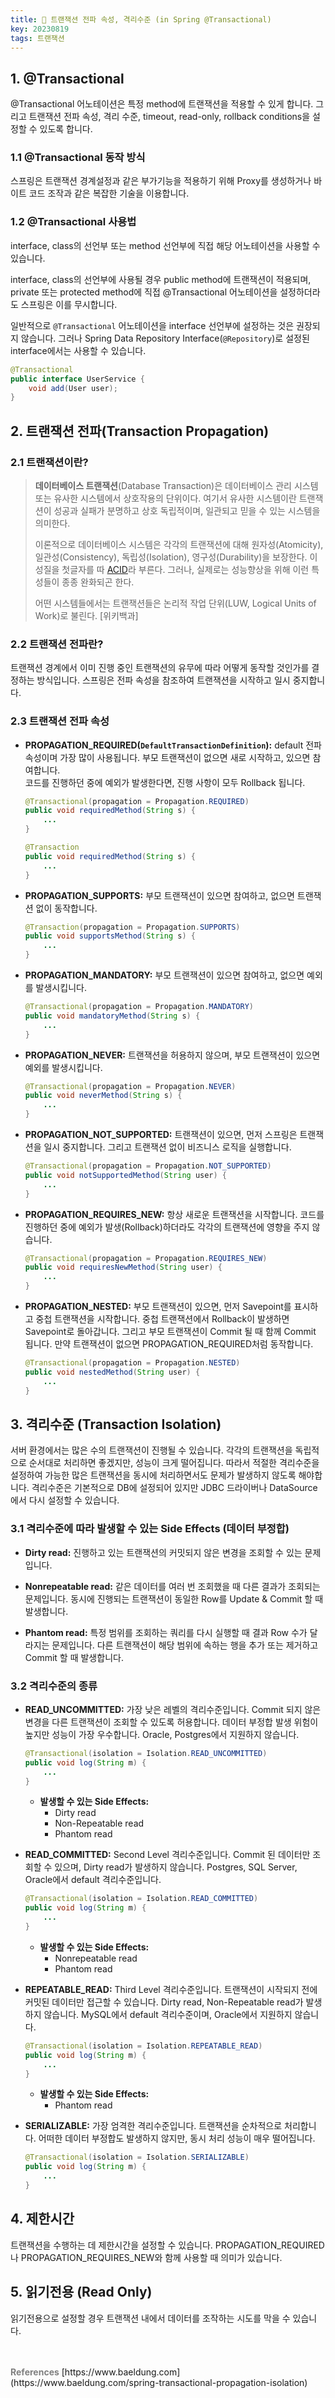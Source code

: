 ```yaml
---
title: 🍃 트랜잭션 전파 속성, 격리수준 (in Spring @Transactional)
key: 20230819
tags: 트랜잭션
---
```


## 1. @Transactional

@Transactional 어노테이션은 특정 method에 트랜잭션을 적용할 수 있게 합니다. 그리고 트랜잭션 전파 속성, 격리 수준, timeout, read-only, rollback conditions을 설정할 수 있도록 합니다.

### 1.1 @Transactional 동작 방식

스프링은 트랜잭션 경계설정과 같은 부가기능을 적용하기 위해 Proxy를 생성하거나 바이트 코드 조작과 같은 복잡한 기술을 이용합니다.

### 1.2 @Transactional 사용법

interface, class의 선언부 또는 method 선언부에 직접 해당 어노테이션을 사용할 수 있습니다.

interface, class의 선언부에 사용될 경우 public method에 트랜잭션이 적용되며, private 또는 protected method에 직접 @Transactional 어노테이션을 설정하더라도 스프링은 이를 무시합니다.

일반적으로 `@Transactional` 어노테이션을 interface 선언부에 설정하는 것은 권장되지 않습니다. 그러나 Spring Data Repository Interface(`@Repository`)로 설정된 interface에서는 사용할 수 있습니다.

```java
@Transactional
public interface UserService {
	void add(User user);
}
```

## 2. 트랜잭션 전파(Transaction Propagation)
### 2.1 트랜잭션이란?

> **데이터베이스 트랜잭션**(Database Transaction)은 데이터베이스 관리 시스템 또는 유사한 시스템에서 상호작용의 단위이다. 여기서 유사한 시스템이란 트랜잭션이 성공과 실패가 분명하고 상호 독립적이며, 일관되고 믿을 수 있는 시스템을 의미한다.
> 
> 
> 이론적으로 데이터베이스 시스템은 각각의 트랜잭션에 대해 원자성(Atomicity), 일관성(Consistency), 독립성(Isolation), 영구성(Durability)을 보장한다. 이 성질을 첫글자를 따 [ACID](https://ko.wikipedia.org/wiki/ACID)라 부른다. 그러나, 실제로는 성능향상을 위해 이런 특성들이 종종 완화되곤 한다.
> 
> 어떤 시스템들에서는 트랜잭션들은 논리적 작업 단위(LUW, Logical Units of Work)로 불린다. [위키백과]

### 2.2 트랜잭션 전파란?

트랜잭션 경계에서 이미 진행 중인 트랜잭션의 유무에 따라 어떻게 동작할 것인가를 결정하는 방식입니다. 스프링은 전파 속성을 참조하여 트랜잭션을 시작하고 일시 중지합니다.

### 2.3 트랜잭션 전파 속성

* **PROPAGATION_REQUIRED(`DefaultTransactionDefinition`):** default 전파 속성이며 가장 많이 사용됩니다. 부모 트랜잭션이 없으면 새로 시작하고, 있으면 참여합니다.   
코드를 진행하던 중에 예외가 발생한다면, 진행 사항이 모두 Rollback 됩니다.
    
    ```java
    @Transactional(propagation = Propagation.REQUIRED)
    public void requiredMethod(String s) {
        ...
    }
    
    @Transaction
    public void requiredMethod(String s) {
        ...
    }
    ```
    
* **PROPAGATION_SUPPORTS:** 부모 트랜잭션이 있으면 참여하고, 없으면 트랜잭션 없이 동작합니다.
    
    ```java
    @Transaction(propagation = Propagation.SUPPORTS)
    public void supportsMethod(String s) {
        ...
    }
    ```
    
* **PROPAGATION_MANDATORY:** 부모 트랜잭션이 있으면 참여하고, 없으면 예외를 발생시킵니다.
    
    ```java
    @Transactional(propagation = Propagation.MANDATORY)
    public void mandatoryMethod(String s) {
        ...
    }
    ```
    
* **PROPAGATION_NEVER:** 트랜잭션을 허용하지 않으며, 부모 트랜잭션이 있으면 예외를 발생시킵니다.
    
    ```java
    @Transactional(propagation = Propagation.NEVER)
    public void neverMethod(String s) {
        ...
    }
    ```
    
* **PROPAGATION_NOT_SUPPORTED:** 트랜잭션이 있으면, 먼저 스프링은 트랜잭션을 일시 중지합니다. 그리고 트랜잭션 없이 비즈니스 로직을 실행합니다.
    
    ```java
    @Transactional(propagation = Propagation.NOT_SUPPORTED)
    public void notSupportedMethod(String user) { 
        ...
    }
    ```
    
* **PROPAGATION_REQUIRES_NEW:** 항상 새로운 트랜잭션을 시작합니다. 코드를 진행하던 중에 예외가 발생(Rollback)하더라도 각각의 트랜잭션에 영향을 주지 않습니다.
    
    ```java
    @Transactional(propagation = Propagation.REQUIRES_NEW)
    public void requiresNewMethod(String user) { 
        ...
    }
    ```
    
* **PROPAGATION_NESTED:** 부모 트랜잭션이 있으면, 먼저 Savepoint를 표시하고 중첩 트랜잭션을 시작합니다. 중첩 트랜잭션에서 Rollback이 발생하면 Savepoint로 돌아갑니다. 그리고 부모 트랜잭션이 Commit 될 때 함께 Commit 됩니다. 만약 트랜잭션이 없으면 PROPAGATION_REQUIRED처럼 동작합니다.
    
    ```java
    @Transactional(propagation = Propagation.NESTED)
    public void nestedMethod(String user) { 
        ...
    }
    ```
    

## 3. 격리수준 (Transaction Isolation)

서버 환경에서는 많은 수의 트랜잭션이 진행될 수 있습니다. 각각의 트랜잭션을 독립적으로 순서대로 처리하면 좋겠지만, 성능이 크게 떨어집니다. 따라서 적절한 격리수준을 설정하여 가능한 많은 트랜잭션을 동시에 처리하면서도 문제가 발생하지 않도록 해야합니다. 격리수준은 기본적으로 DB에 설정되어 있지만 JDBC 드라이버나 DataSource에서 다시 설정할 수 있습니다.

### 3.1 격리수준에 따라 발생할 수 있는 Side Effects (데이터 부정합)

* **Dirty read:** 진행하고 있는 트랜잭션의 커밋되지 않은 변경을 조회할 수 있는 문제입니다.

* **Nonrepeatable read:** 같은 데이터를 여러 번 조회했을 때 다른 결과가 조회되는 문제입니다. 동시에 진행되는 트랜잭션이 동일한 Row를 Update & Commit 할 때 발생합니다.

* **Phantom read:** 특정 범위를 조회하는 쿼리를 다시 실행할 때 결과 Row 수가 달라지는 문제입니다. 다른 트랜잭션이 해당 범위에 속하는 행을 추가 또는 제거하고 Commit 할 때 발생합니다.

### 3.2 격리수준의 종류

* **READ_UNCOMMITTED:** 가장 낮은 레벨의 격리수준입니다. Commit 되지 않은 변경을 다른 트랜잭션이 조회할 수 있도록 허용합니다. 데이터 부정합 발생 위험이 높지만 성능이 가장 우수합니다. Oracle, Postgres에서 지원하지 않습니다.
    
    ```java
    @Transactional(isolation = Isolation.READ_UNCOMMITTED)
    public void log(String m) {
        ...
    }
    ```
    
    - **발생할 수 있는 Side Effects:**
        + Dirty read
        + Non-Repeatable read
        + Phantom read

* **READ_COMMITTED:** Second Level 격리수준입니다. Commit 된 데이터만 조회할 수 있으며, Dirty read가 발생하지 않습니다. Postgres, SQL Server, Oracle에서 default 격리수준입니다.
    
    ```java
    @Transactional(isolation = Isolation.READ_COMMITTED)
    public void log(String m) {
        ...
    }
    ```
    
    - **발생할 수 있는 Side Effects:**
        + Nonrepeatable read
        + Phantom read

* **REPEATABLE_READ:** Third Level 격리수준입니다. 트랜잭션이 시작되지 전에 커밋된 데이터만 접근할 수 있습니다. Dirty read, Non-Repeatable read가 발생하지 않습니다. MySQL에서 default 격리수준이며, Oracle에서 지원하지 않습니다.
    
    ```java
    @Transactional(isolation = Isolation.REPEATABLE_READ)
    public void log(String m) {
        ...
    }
    ```
    
    - **발생할 수 있는 Side Effects:**
        + Phantom read

* **SERIALIZABLE:** 가장 엄격한 격리수준입니다. 트랜잭션을 순차적으로 처리합니다. 어떠한 데이터 부정합도 발생하지 않지만, 동시 처리 성능이 매우 떨어집니다.
    
    ```java
    @Transactional(isolation = Isolation.SERIALIZABLE)
    public void log(String m) {
        ...
    }
    ```

## 4. 제한시간

트랜잭션을 수행하는 데 제한시간을 설정할 수 있습니다. PROPAGATION_REQUIRED나 PROPAGATION_REQUIRES_NEW와 함께 사용할 때 의미가 있습니다.

## 5. 읽기전용 (Read Only)

읽기전용으로 설정할 경우 트랜잭션 내에서 데이터를 조작하는 시도를 막을 수 있습니다.

<br>
<br>
<span style="color: grey; font-weight: 700;">References</span>   
[https://www.baeldung.com](https://www.baeldung.com/spring-transactional-propagation-isolation)